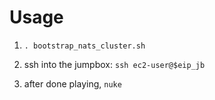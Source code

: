 Usage
=====

1. `. bootstrap_nats_cluster.sh`
1. ssh into the jumpbox: `ssh ec2-user@$eip_jb`

1. after done playing, `nuke`
